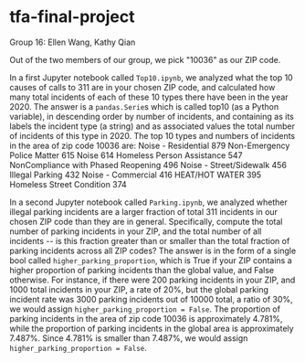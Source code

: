 # tfa-final-project
Group 16: Ellen Wang, Kathy Qian

Out of the two members of our group, we pick "10036" as our ZIP code.

In a first Jupyter notebook called `Top10.ipynb`, 
we analyzed what the top 10 causes of calls to 311 are in your chosen ZIP code, 
and calculated how many total incidents of each of these 10 types there have been in the year 2020. 
The answer is a `pandas.Serie`s which is called top10 (as a Python variable), in descending order by number of incidents, 
and containing as its labels the incident type (a string) and as associated values the total number of incidents of this type in 2020.
The top 10 types and numbers of incidents in the area of zip code 10036 are:
Noise - Residential                    879
Non-Emergency Police Matter            615
Noise                                  614
Homeless Person Assistance             547
NonCompliance with Phased Reopening    496
Noise - Street/Sidewalk                456
Illegal Parking                        432
Noise - Commercial                     416
HEAT/HOT WATER                         395
Homeless Street Condition              374

In a second Jupyter notebook called `Parking.ipynb`, 
we analyzed whether illegal parking incidents are a larger fraction of total 311 incidents in our chosen ZIP code than they are in general. 
Specifically, compute the total number of parking incidents in your ZIP, and the total number of all incidents 
-- is this fraction greater than or smaller than the total fraction of parking incidents across all ZIP codes? 
The answer is in the form of a single bool called `higher_parking_proportion`,
which is True if your ZIP contains a higher proportion of parking incidents than the global value, and False otherwise. 
For instance, if there were 200 parking incidents in your ZIP, and 1000 total incidents in your ZIP, a rate of 20%, 
but the global parking incident rate was 3000 parking incidents out of 10000 total, a ratio of 30%, 
we would assign `higher_parking_proportion = False`.
The proportion of parking incidents in the area of zip code 10036 is approximately 4.781%, 
while the proportion of parking incidents in the global area is approximately 7.487%.
Since 4.781% is smaller than 7.487%, we would assign `higher_parking_proportion = False`.
